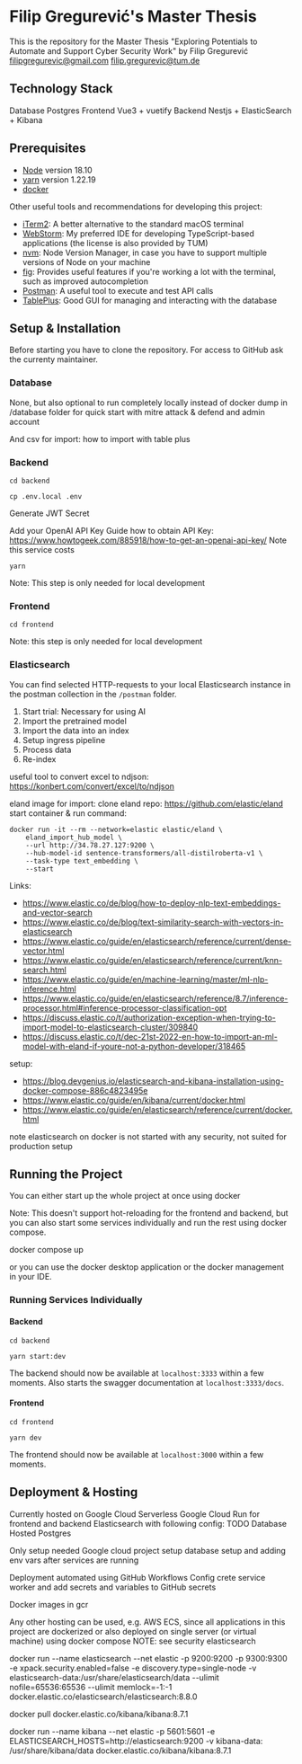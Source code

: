 # Filip Gregurević's Master Thesis

This is the repository for the Master Thesis "Exploring Potentials to Automate and Support Cyber Security Work" by Filip
Gregurević
filipgregurevic@gmail.com
filip.gregurevic@tum.de

## Technology Stack

Database Postgres
Frontend Vue3 + vuetify
Backend Nestjs + ElasticSearch + Kibana

## Prerequisites

* [Node](https://nodejs.org/en) version 18.10
* [yarn](https://yarnpkg.com/) version 1.22.19
* [docker](https://www.docker.com/)

Other useful tools and recommendations for developing this project:

* [iTerm2](https://iterm2.com/): A better alternative to the standard macOS terminal
* [WebStorm](https://www.jetbrains.com/webstorm/): My preferred IDE for developing TypeScript-based applications (the
  license is also provided by TUM)
* [nvm](https://github.com/nvm-sh/nvm): Node Version Manager, in case you have to support multiple versions of Node on
  your machine
* [fig](https://fig.io/): Provides useful features if you're working a lot with the terminal, such as improved
  autocompletion
* [Postman](https://www.postman.com/): A useful tool to execute and test API calls
* [TablePlus](https://tableplus.com/): Good GUI for managing and interacting with the database

## Setup & Installation

Before starting you have to clone the repository.
For access to GitHub ask the currenty maintainer.

### Database

None, but also optional to run completely locally instead of docker
dump in /database folder for quick start with mitre attack & defend and admin account

And csv for import:
how to import with table plus

### Backend

```shell
cd backend
```

```shell
cp .env.local .env
```

Generate JWT Secret

Add your OpenAI API Key
Guide how to obtain API Key: https://www.howtogeek.com/885918/how-to-get-an-openai-api-key/
Note this service costs

```shell
yarn
```

Note: This step is only needed for local development

### Frontend

```shell
cd frontend
```

Note: this step is only needed for local development

### Elasticsearch

You can find selected HTTP-requests to your local Elasticsearch instance in the postman collection in the `/postman`
folder.

1. Start trial: Necessary for using AI
2. Import the pretrained model
3. Import the data into an index
4. Setup ingress pipeline
5. Process data
6. Re-index

useful tool to convert excel to ndjson: https://konbert.com/convert/excel/to/ndjson

eland image for import:
clone eland repo: https://github.com/elastic/eland
start container & run command:

```shell
docker run -it --rm --network=elastic elastic/eland \
    eland_import_hub_model \
    --url http://34.78.27.127:9200 \
    --hub-model-id sentence-transformers/all-distilroberta-v1 \
    --task-type text_embedding \
    --start
```

Links:

* https://www.elastic.co/de/blog/how-to-deploy-nlp-text-embeddings-and-vector-search
* https://www.elastic.co/de/blog/text-similarity-search-with-vectors-in-elasticsearch
* https://www.elastic.co/guide/en/elasticsearch/reference/current/dense-vector.html
* https://www.elastic.co/guide/en/elasticsearch/reference/current/knn-search.html
* https://www.elastic.co/guide/en/machine-learning/master/ml-nlp-inference.html
* https://www.elastic.co/guide/en/elasticsearch/reference/8.7/inference-processor.html#inference-processor-classification-opt
* https://discuss.elastic.co/t/authorization-exception-when-trying-to-import-model-to-elasticsearch-cluster/309840
* https://discuss.elastic.co/t/dec-21st-2022-en-how-to-import-an-ml-model-with-eland-if-youre-not-a-python-developer/318465

setup:

* https://blog.devgenius.io/elasticsearch-and-kibana-installation-using-docker-compose-886c4823495e
* https://www.elastic.co/guide/en/kibana/current/docker.html
* https://www.elastic.co/guide/en/elasticsearch/reference/current/docker.html

note elasticsearch on docker is not started with any security, not suited for production setup

## Running the Project

You can either start up the whole project at once using docker

Note: This doesn't support hot-reloading for the frontend and backend,
but you can also start some services individually and run the rest using docker compose.

docker compose up

or you can use the docker desktop application or the docker management in your IDE.

### Running Services Individually

#### Backend

```shell
cd backend
```

```shell
yarn start:dev
```

The backend should now be available at `localhost:3333` within a few moments.
Also starts the swagger documentation at `localhost:3333/docs`.

#### Frontend

```shell
cd frontend
```

```shell
yarn dev
```

The frontend should now be available at `localhost:3000` within a few moments.

## Deployment & Hosting

Currently hosted on Google Cloud
Serverless Google Cloud Run for frontend and backend
Elasticsearch with following config: TODO
Database Hosted Postgres

Only setup needed Google cloud project setup
database setup
and adding env vars after services are running

Deployment automated using GitHub Workflows
Config
crete service worker and add secrets and variables to GitHub secrets

Docker images in gcr

Any other hosting can be used, e.g. AWS ECS, since all applications in this project are dockerized or also deployed on
single server (or virtual machine) using docker
compose
NOTE: see security elasticsearch

docker run --name elasticsearch --net elastic -p 9200:9200 -p 9300:9300 -e xpack.security.enabled=false -e
discovery.type=single-node -v elasticsearch-data:/usr/share/elasticsearch/data --ulimit nofile=65536:65536 --ulimit
memlock=-1:-1 docker.elastic.co/elasticsearch/elasticsearch:8.8.0

docker pull docker.elastic.co/kibana/kibana:8.7.1

docker run --name kibana --net elastic -p 5601:5601 -e ELASTICSEARCH_HOSTS=http://elasticsearch:9200 -v kibana-data:
/usr/share/kibana/data docker.elastic.co/kibana/kibana:8.7.1
